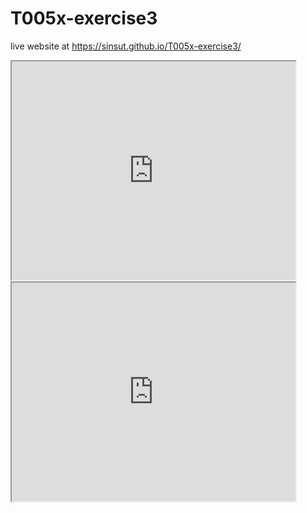 # T005x-exercise3

live website at
 https://sinsut.github.io/T005x-exercise3/
 
<iframe width="90%" height="350" src="https://sinsut.github.io/leaflet-map-simple-1/index.html"> </iframe> 

<iframe width="90%" height="350" src="https://sinsut.github.io/highcharts-scatter-csv/index.html"> </iframe>
